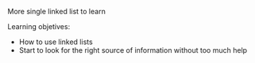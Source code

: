 More single linked list to learn

Learning objetives:
- How to use linked lists
- Start to look for the right source of information without too much help